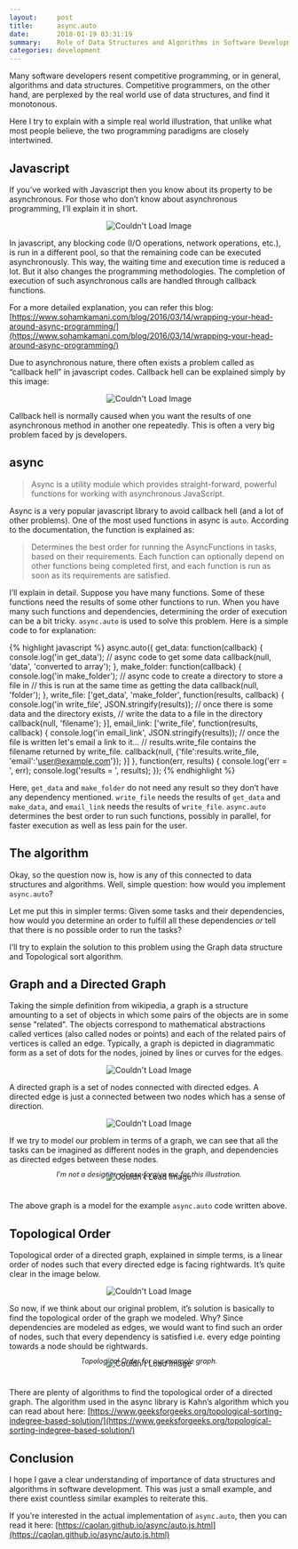```yaml
---
layout:     post
title:      async.auto
date:       2018-01-19 03:31:19
summary:    Role of Data Structures and Algorithms in Software Development.
categories: development
---
```


Many software developers resent competitive programming, or in general, algorithms and data structures. Competitive programmers, on the other hand, are perplexed by the real world use of data structures, and find it monotonous.

Here I try to explain with a simple real world illustration, that unlike what most people believe, the two programming paradigms are closely intertwined.

## Javascript

If you’ve worked with Javascript then you know about its property to be asynchronous. For those who don’t know about asynchronous programming, I’ll explain it in short.

<center><img src="{{ site.baseurl }}/images/js-async.png" alt="Couldn't Load Image" /></center>

In javascript, any blocking code (I/O operations, network operations, etc.), is run in a different pool, so that the remaining code can be executed asynchronously. This way, the waiting time and execution time is reduced a lot. But it also changes the programming methodologies. The completion of execution of such asynchronous calls are handled through callback functions.

For a more detailed explanation, you can refer this blog: [https://www.sohamkamani.com/blog/2016/03/14/wrapping-your-head-around-async-programming/](https://www.sohamkamani.com/blog/2016/03/14/wrapping-your-head-around-async-programming/)


Due to asynchronous nature, there often exists a problem called as “callback hell” in javascript codes. Callback hell can be explained simply by this image:

<center><img src="{{ site.baseurl }}/images/callback-hell.jpg" alt="Couldn't Load Image" /></center>

Callback hell is normally caused when you want the results of one asynchronous method in another one repeatedly. This is often a very big problem faced by js developers.

## async

> Async is a utility module which provides straight-forward, powerful functions for working with asynchronous JavaScript.

Async is a very popular javascript library to avoid callback hell (and a lot of other problems). One of the most used functions in async is `auto`. According to the documentation, the function is explained as:

> Determines the best order for running the AsyncFunctions in tasks, based on their requirements. Each function can optionally depend on other functions being completed first, and each function is run as soon as its requirements are satisfied.

I’ll explain in detail. Suppose you have many functions. Some of these functions need the results of some other functions to run. When you have many such functions and dependencies, determining the order of execution can be a bit tricky. `async.auto` is used to solve this problem. Here is a simple code to for explanation:

{% highlight javascript %}
async.auto({
    get_data: function(callback) {
        console.log('in get_data');
        // async code to get some data
        callback(null, 'data', 'converted to array');
    },
    make_folder: function(callback) {
        console.log('in make_folder');
        // async code to create a directory to store a file in
        // this is run at the same time as getting the data
        callback(null, 'folder');
    },
    write_file: ['get_data', 'make_folder', function(results, callback) {
        console.log('in write_file', JSON.stringify(results));
        // once there is some data and the directory exists,
        // write the data to a file in the directory
        callback(null, 'filename');
    }],
    email_link: ['write_file', function(results, callback) {
        console.log('in email_link', JSON.stringify(results));
        // once the file is written let's email a link to it...
        // results.write_file contains the filename returned by write_file.
        callback(null, {'file':results.write_file, 'email':'user@example.com'});
    }]
}, function(err, results) {
    console.log('err = ', err);
    console.log('results = ', results);
});
{% endhighlight %}

Here, `get_data` and `make_folder` do not need any result so they don’t have any dependency mentioned. `write_file` needs the results of `get_data` and `make_data`, and `email_link` needs the results of `write_file`. `async.auto` determines the best order to run such functions, possibly in parallel, for faster execution as well as less pain for the user.

## The algorithm

Okay, so the question now is, how is any of this connected to data structures and algorithms. Well, simple question: how would you implement `async.auto`?

Let me put this in simpler terms: Given some tasks and their dependencies, how would you determine an order to fulfill all these dependencies _or_ tell that there is no possible order to run the tasks?

I’ll try to explain the solution to this problem using the Graph data structure and Topological sort algorithm.

## Graph and a Directed Graph

Taking the simple definition from wikipedia, a graph is a structure amounting to a set of objects in which some pairs of the objects are in some sense "related". The objects correspond to mathematical abstractions called vertices (also called nodes or points) and each of the related pairs of vertices is called an edge. Typically, a graph is depicted in diagrammatic form as a set of dots for the nodes, joined by lines or curves for the edges.

<center><img src="{{ site.baseurl }}/images/graph.png" alt="Couldn't Load Image" /></center>

A directed graph is a set of nodes connected with directed edges. A directed edge is just a connected between two nodes which has a sense of direction.

<center><img src="{{ site.baseurl }}/images/directed-graph.png" alt="Couldn't Load Image" /></center>

If we try to model our problem in terms of a graph, we can see that all the tasks can be imagined as different nodes in the graph, and dependencies as directed edges between these nodes.

<center><img src="{{ site.baseurl }}/images/example-graph.png" alt="Couldn't Load Image" /></center>
<center style="font-size: 0.9em; margin-bottom: 40px; margin-top: -20px;"><i>I'm not a designer, please forgive me for this illustration.</i></center>

The above graph is a model for the example `async.auto` code written above.

## Topological Order

Topological order of a directed graph, explained in simple terms, is a linear order of nodes such that every directed edge is facing rightwards. It’s quite clear in the image below.

<center><img src="{{ site.baseurl }}/images/topological.png" alt="Couldn't Load Image" /></center>

So now, if we think about our original problem, it’s solution is basically to find the topological order of the graph we modeled.
Why? Since dependencies are modeled as edges, we would want to find such an order of nodes, such that every dependency is satisfied i.e. every edge pointing towards a node should be rightwards.

<center><img src="{{ site.baseurl }}/images/example-topological.png" alt="Couldn't Load Image" /></center>
<center style="font-size: 0.9em; margin-bottom: 40px; margin-top: -20px;"><i>Topological Order for our example graph.</i></center>

There are plenty of algorithms to find the topological order of a directed graph. The algorithm used in the async library is Kahn’s algorithm which you can read about here: [https://www.geeksforgeeks.org/topological-sorting-indegree-based-solution/](https://www.geeksforgeeks.org/topological-sorting-indegree-based-solution/)

## Conclusion

I hope I gave a clear understanding of importance of data structures and algorithms in software development. This was just a small example, and there exist countless similar examples to reiterate this.

If you’re interested in the actual implementation of `async.auto`, then you can read it here: [https://caolan.github.io/async/auto.js.html](https://caolan.github.io/async/auto.js.html)
